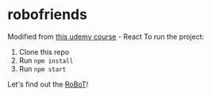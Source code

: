 # robofriends
Modified from [this udemy course](https://www.udemy.com/the-complete-web-developer-zero-to-mastery/) - React
To run the project:

1. Clone this repo
2. Run `npm install`
3. Run `npm start`

Let's find out the [RoBoT](https://ioulungtsai.github.io/robofriends/)!

